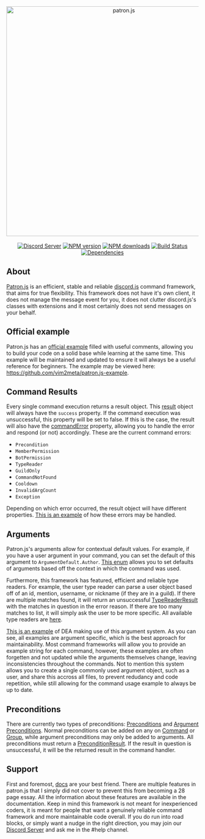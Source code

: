<div align="center">
    <a href="https://vim2meta.github.io/patron.js/"><img src="https://i.imgur.com/6j61q1V.png" width="600" alt="patron.js" /></a>
    <br/>
    <br/>
    <a href="https://discord.gg/gvyma7H"><img src="https://discordapp.com/api/guilds/290759415362224139/embed.png" alt="Discord Server" /></a>
    <a href="https://www.npmjs.com/package/patron.js"><img src="https://img.shields.io/npm/v/patron.js.svg?maxAge=3600" alt="NPM version" /></a>
    <a href="https://www.npmjs.com/package/patron.js"><img src="https://img.shields.io/npm/dt/patron.js.svg?maxAge=3600" alt="NPM downloads" /></a>
    <a href="https://travis-ci.org/vim2meta/patron.js"><img src="https://travis-ci.org/vim2meta/patron.js.svg?branch=master" alt="Build Status" /></a>
    <a href="https://david-dm.org/vim2meta/patron.js"><img src="https://david-dm.org/vim2meta/patron.js.svg" alt="Dependencies" /></a>
</div>

## About
[Patron.js](https://vim2meta.github.io/patron.js/) is an efficient, stable and reliable [discord.js](https://github.com/hydrabolt/discord.js) command framework, that aims for true flexibility. This framework does not have it's own client, it does not manage the message event for you, it does not clutter discord.js's classes with extensions and it most certainly does not send messages on your behalf.

## Official example
Patron.js has an [official example](https://github.com/vim2meta/patron.js-example) filled with useful comments, allowing you to build your code on a solid base while learning at the same time. This example will be maintained and updated to ensure it will always be a useful reference for beginners. The example may be viewed here: https://github.com/vim2meta/patron.js-example.

## Command Results
Every single command execution returns a result object. This [result](https://vim2meta.github.io/patron.js/Result.html) object will always have the `success` property. If the command execution was unsuccessful, this property will be set to false. If this is the case, the result will also have the [commandError](https://vim2meta.github.io/patron.js/global.html#CommandError) property, allowing you to handle the error and respond (or not) accordingly. These are the current command errors:
- `Precondition`
- `MemberPermission`
- `BotPermission`
- `TypeReader`
- `GuildOnly`
- `CommandNotFound`
- `Cooldown`
- `InvalidArgCount`
- `Exception`

Depending on which error occurred, the result object will have different properties. [This is an example](https://github.com/VapidSlay/selfbot/blob/master/src/services/CommandService.js) of how these errors may be handled.

## Arguments
Patron.js's arguments allow for contextual default values. For example, if you have a user argument in your command, you can set the default of this argument to `ArgumentDefault.Author`. [This enum](https://vim2meta.github.io/patron.js/global.html#ArgumentDefault) allows you to set defaults of arguments based off the context in which the command was used. 

Furthermore, this framework has featured, efficient and reliable type readers. For example, the user type reader can parse a user object based off of an id, mention, username, or nickname (if they are in a guild). If there are multiple matches found, it will return an unsuccessful [TypeReaderResult](https://vim2meta.github.io/patron.js/TypeReaderResult.html) with the matches in question in the error reason. If there are too many matches to list, it will simply ask the user to be more specific. All available type readers are [here](https://github.com/vim2meta/patron.js/tree/master/src/readers).

[This is an example](https://github.com/realblazeit/dea/blob/master/src/commands/moderation/Kick.js) of DEA making use of this argument system. As you can see, all examples are argument specific, which is the best approach for maintainability. Most command frameworks will allow you to provide an example string for each command, however, these examples are often forgetten and not updated while the arguments themselves change, leaving inconsistencies throughout the commands. Not to mention this system allows you to create a single commonly used argument object, such as a user, and share this accross all files, to prevent redudancy and code repetition, while still allowing for the command usage example to always be up to date.

## Preconditions
There are currently two types of preconditions: [Preconditions](https://vim2meta.github.io/patron.js/Precondition.html) and [Argument Preconditions](https://vim2meta.github.io/patron.js/ArgumentPrecondition.html). Normal preconditions can be added on any on [Command](https://vim2meta.github.io/patron.js/Command.html) or [Group](https://vim2meta.github.io/patron.js/Group.html), while argument preconditions may only be added to arguments. All preconditions must return a [PreconditionResult](https://vim2meta.github.io/patron.js/PreconditionResult.html). If the result in question is unsuccessful, it will be the returned result in the command handler.

## Support
First and foremost, [docs](https://vim2meta.github.io/patron.js/index.html) are your best friend. There are multiple features in patron.js that I simply did not cover to prevent this from becoming a 28 page essay. All the information about these features are available in the documentation. Keep in mind this framework is not meant for inexperienced coders, it is meant for people that want a genuinely reliable command framework and more maintainable code overall. If you do run into road blocks, or simply want a nudge in the right direction, you may join our [Discord Server](https://discord.gg/gvyma7H) and ask me in the #help channel. 
